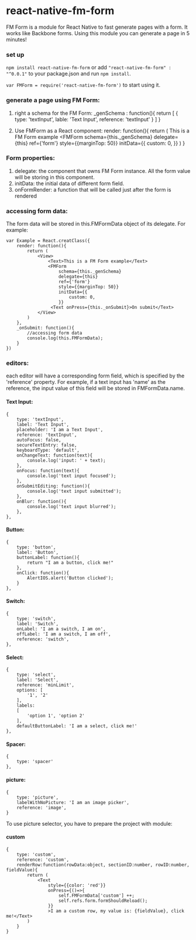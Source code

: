 # react-native-fm-form
FM Form is a module for React Native to fast generate pages with a form. It works like Backbone forms. Using this module you can generate a page in 5 minutes!

### set up
`npm install react-native-fm-form`
or add `"react-native-fm-form" : "^0.0.1"` to your package.json and run `npm install`.

`var FMForm = require('react-native-fm-form')` to start using it.

### generate a page using FM Form:
1. right a schema for the FM Form:
_genSchema : function(){
	return [
		{
			type: 'textInput',
			lable: 'Text Input',
			reference: 'textInput'
		}
	]
}

2. Use FMForm as a React component:
render: function(){
	return (
		<View>
			<Text>This is a FM Form example</Text>
			<FMForm
                schema={this._genSchema}
                delegate={this}
                ref={'form'}
                style={{marginTop: 50}}
                initData={{
                    custom: 0,
                }}
		</View>
	)
}

### Form properties:
1. delegate: the component that owns FM Form instance. All the form value will be storing in this component.
2. initData: the initial data of different form field.
3. onFormRender: a function that will be called just after the form is rendered

### accessing form data:
The form data will be stored in this.FMFormData object of its delegate.
For example:
```
var Example = React.creatClass({
	render: function(){
		return (
			<View>
				<Text>This is a FM Form example</Text>
				<FMForm
	                schema={this._genSchema}
	                delegate={this}
	                ref={'form'}
	                style={{marginTop: 50}}
	                initData={{
	                    custom: 0,
	                }}
	             <Text onPress={this._onSubmit}>On submit</Text>
			</View>
		)
	},
	_onSubmit: function(){
		//accessing form data
		console.log(this.FMFormData);
	}
})
```

### editors: 
each editor will have a corresponding form field, which is specified by the 'reference' property.
For example, if a text input has 'name' as the reference, the input value of this field will be stored in FMFormData.name.


#### Text Input:
```
{
    type: 'textInput',
    label: 'Text Input',
    placeholder: 'I am a Text Input',
    reference: 'textInput',
    autoFocus: false,
    secureTextEntry: false,
    keyboardType: 'default',
    onChangeText: function(text){
    	console.log('input: ' + text);
	},
	onFocus: function(text){
    	console.log('text input focused');
	},
	onSubmitEditing: function(){
    	console.log('text input submitted');
	},
	onBlur: function(){
		console.log('text input blurred');
	},
},
```

#### Button:
```
{
    type: 'button',
    label: 'Button',
    buttonLabel: function(){
        return "I am a button, click me!"
    },
    onClick: function(){
        AlertIOS.alert('Button clicked');
    }
},
```

#### Switch:
```
{
    type: 'switch',
    label: 'Switch',
    onLabel: 'I am a switch, I am on',
    offLabel: 'I am a switch, I am off',
    reference: 'switch',
},
```

#### Select:
```
{
    type: 'select',
    label: 'Select',
    reference: 'minLimit',
    options: [
        '1', '2'
    ],
    labels:
    [
        'option 1', 'option 2'
    ],
    defaultButtonLabel: 'I am a select, click me!'
},
```

#### Spacer:
```
{
    type: 'spacer'
},
```

#### picture:
```
{
    type: 'picture',
    labelWithNoPicture: 'I am an image picker',
    reference: 'image',
}
```
To use picture selector, you have to prepare the project with module: 


#### custom
```
{
    type: 'custom',
    reference: 'custom',
    renderRow:function(rowData:object, sectionID:number, rowID:number, fieldValue){
        return (
            <Text
                style={{color: 'red'}}
                onPress={()=>{
                    self.FMFormData['custom'] ++;
                    self.refs.form.formShouldReload();
                }}
                >I am a custom row, my value is: {fieldValue}, click me!</Text>
        )
    }
}
```
